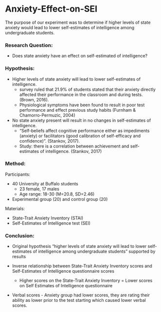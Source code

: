 # Anxiety-Effect-on-SEI
The purpose of our experiment was to determine if higher levels of state anxiety would lead to lower self-estimates of intelligence among undergraduate students. 

### Research Question:
* Does state anxiety have an effect on self-estimated of intelligence?

### Hypothesis:
* Higher levels of state anxiety will lead to lower self-estimates of intelligence.
  *  survey ruled that 21.9% of students stated that their anxiety directly affected their performance in the classroom and during tests. (Brown, 2016). 
  *  Physiological symptoms have been found to result in poor test performance and effect previous study habits (Furnham & Chamorro-Permuzic, 2004)
*  No state anxiety present will result in no changes in self-estimates of intelligence.
   *  “Self-beliefs affect cognitive performance either as impediments (anxiety) or facilitators (good calibration of self-efficacy and confidence)”. (Stankov, 2017).
   *  Study: there is a correlation between achievement and self-estimates of intelligence. (Stankov, 2017)


### Method:

Participants:
* 40 University at Buffalo students
  * 23 female, 17 males
  * Age range: 18-30 (M=20.8, SD=2.46)
* Experimental group (20) and control group (20)

Materials:
* State-Trait Anxiety Inventory (STAI)
* Self-Estimates of Intelligence test (SEI)

### Conclusion:
* Original hypothesis “higher levels of state anxiety will lead to lower self-estimates of intelligence among undergraduate students” supported by results

* Inverse relationship between State-Trait Anxiety Inventory scores and Self-Estimates of Intelligence questionnaire scores
  * Higher scores on the State-Trait Anxiety Inventory = Lower scores on Self Estimates of Intelligence questionnaire

* Verbal scores - Anxiety group had lower scores, they are rating their ability as lower prior to the test starting which caused lower verbal scores.
